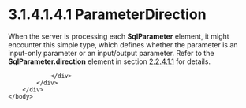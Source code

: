 <html dir="LTR" xmlns:mshelp="http://msdn.microsoft.com/mshelp" xmlns:ddue="http://ddue.schemas.microsoft.com/authoring/2003/5" xmlns:xlink="http://www.w3.org/1999/xlink" xmlns:tool="http://www.microsoft.com/tooltip">
    <head>
        <meta http-equiv="Content-Type" content="text/html; CHARSET=utf-8"></meta>
        <meta name="save" content="history"></meta>
        <title>3.1.4.1.4.1 ParameterDirection</title>
        <xml>
            <mshelp:toctitle title="3.1.4.1.4.1 ParameterDirection"></mshelp:toctitle>
            <mshelp:rltitle title="[MS-SSNWS]: ParameterDirection"></mshelp:rltitle>
            <mshelp:keyword index="A" term="ab91847d-288b-440f-81cb-e8b35c869b8d"></mshelp:keyword>
            <mshelp:attr name="DCSext.ContentType" value="open specification"></mshelp:attr>
            <mshelp:attr name="AssetID" value="ab91847d-288b-440f-81cb-e8b35c869b8d"></mshelp:attr>
            <mshelp:attr name="TopicType" value="kbRef"></mshelp:attr>
            <mshelp:attr name="DCSext.Title" value="[MS-SSNWS]: ParameterDirection" />
        </xml>
    </head>
    <body>
        <div id="header">
            <h1 class="heading">3.1.4.1.4.1 ParameterDirection</h1>
        </div>
        <div id="mainSection">
            <div id="mainBody">
                <div id="allHistory" class="saveHistory"></div>
                <div id="sectionSection0" class="section" name="collapseableSection">
                    

<p>When the server is processing each <b>SqlParameter</b>
element, it might encounter this simple type, which defines whether the
parameter is an input-only parameter or an input/output parameter. Refer to the
<b>SqlParameter.direction</b> element in section <a href="108b52bb-d2f2-4735-b7db-2fa957c83faa.htm">2.2.4.1.1</a> for details.</p>


                </div>
            </div>
        </div>
    </body>
</html>